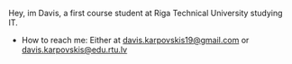 Hey, im Davis, a first course student at Riga Technical University studying IT.
-  How to reach me: Either at davis.karpovskis19@gmail.com or davis.karpovskis@edu.rtu.lv

